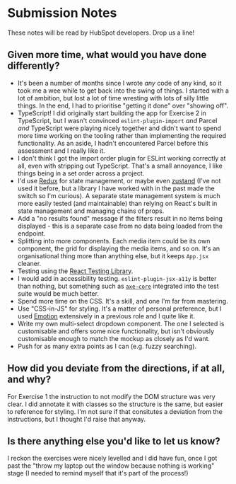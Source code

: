# Submission Notes

These notes will be read by HubSpot developers. Drop us a line!

## Given more time, what would you have done differently?

- It's been a number of months since I wrote _any_ code of any kind, so it took me a wee while to get back into the swing of things. I started with a lot of ambition, but lost a lot of time wresting with lots of silly little things.  In the end, I had to prioritise "getting it done" over "showing off".
- TypeScript!  I did originally start building the app for Exercise 2 in TypeScript, but I wasn't convinced `eslint-plugin-import` _and_ Parcel _and_ TypeScript were playing nicely together and didn't want to spend more time working on the tooling rather than implementing the required functionality.  As an aside, I hadn't encountered Parcel before this assessment and I really like it.
- I don't think I got the import order plugin for ESLint working correctly at all, even with stripping out TypeScript.  That's a small annoyance, I like things being in a set order across a project.
- I'd use [Redux](https://redux.js.org/) for state management, or maybe even [zustand](https://github.com/pmndrs/zustand) (I've not used it before, but a library I have worked with in the past made the switch so I'm curious).  A separate state management system is much more easily tested (and maintainable) than relying on React's built in state management and managing chains of props.
- Add a "no results found" message if the filters result in no items being displayed - this is a separate case from no data being loaded from the endpoint.
- Splitting into more components.  Each media item could be its own component, the grid for displaying the media items, and so on.  It's an organisational thing more than anything else, but it keeps `App.jsx` cleaner.
- Testing using the [React Testing Library](https://testing-library.com/docs/react-testing-library/intro/).
- I would add in accessibility testing. `eslint-plugin-jsx-a11y` is better than nothing, but something such as [`axe-core`](https://github.com/dequelabs/axe-core) integrated into the test suite would be much better.
- Spend more time on the CSS.  It's a skill, and one I'm far from mastering.
- Use "CSS-in-JS" for styling.  It's a matter of personal preference, but I used [Emotion](https://emotion.sh/docs/introduction) extensively in a previous role and I quite like it.
- Write my own multi-select dropdown component.  The one I selected is customisable and offers some nice functionality, but isn't obviously customisable enough to match the mockup as closely as I'd want.
- Push for as many extra points as I can (e.g. fuzzy searching).

## How did you deviate from the directions, if at all, and why?

For Exercise 1 the instruction to not modify the DOM structure was very clear.  I did annotate it with classes so the structure is the same, but easier to reference for styling.  I'm not sure if that consitutes a deviation from the instructions, but I thought I'd raise that anyway.

## Is there anything else you'd like to let us know?

I reckon the exercises were nicely levelled and I did have fun, once I got past the "throw my laptop out the window because nothing is working" stage (I needed to remind myself that it's part of the process!)
